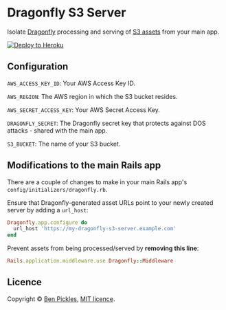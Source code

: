 # Dragonfly S3 Server

Isolate [Dragonfly](https://github.com/markevans/dragonfly) processing and serving of [S3 assets](https://github.com/markevans/dragonfly-s3_data_store) from your main app.

[![Deploy to Heroku](https://www.herokucdn.com/deploy/button.svg)](https://heroku.com/deploy?template=https://github.com/benpickles/dragonfly-s3-server)

## Configuration

`AWS_ACCESS_KEY_ID`: Your AWS Access Key ID.

`AWS_REGION`: The AWS region in which the S3 bucket resides.

`AWS_SECRET_ACCESS_KEY`: Your AWS Secret Access Key.

`DRAGONFLY_SECRET`: The Dragonfly secret key that protects against DOS attacks - shared with the main app.

`S3_BUCKET`: The name of your S3 bucket.

## Modifications to the main Rails app

There are a couple of changes to make in your main Rails app's `config/initializers/dragonfly.rb`.

Ensure that Dragonfly-generated asset URLs point to your newly created server by adding a `url_host`:

```ruby
Dragonfly.app.configure do
  url_host 'https://my-dragonfly-s3-server.example.com'
end
```

Prevent assets from being processed/served by **removing this line**:

```ruby
Rails.application.middleware.use Dragonfly::Middleware
```

## Licence

Copyright © [Ben Pickles](http://www.benpickles.com), [MIT licence](LICENCE).

